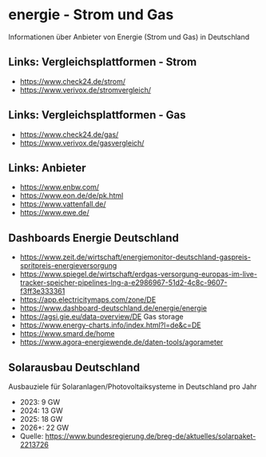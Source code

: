 # energie - Strom und Gas
Informationen über Anbieter von Energie (Strom und Gas) in Deutschland

## Links: Vergleichsplattformen - Strom
- https://www.check24.de/strom/
- https://www.verivox.de/stromvergleich/

## Links: Vergleichsplattformen - Gas
- https://www.check24.de/gas/
- https://www.verivox.de/gasvergleich/

## Links: Anbieter
- https://www.enbw.com/
- https://www.eon.de/de/pk.html
- https://www.vattenfall.de/
- https://www.ewe.de/

## Dashboards Energie Deutschland
- https://www.zeit.de/wirtschaft/energiemonitor-deutschland-gaspreis-spritpreis-energieversorgung
- https://www.spiegel.de/wirtschaft/erdgas-versorgung-europas-im-live-tracker-speicher-pipelines-lng-a-e2986967-51d2-4c8c-9607-f3ff3e333361
- https://app.electricitymaps.com/zone/DE
- https://www.dashboard-deutschland.de/energie/energie
- https://agsi.gie.eu/data-overview/DE Gas storage
- https://www.energy-charts.info/index.html?l=de&c=DE
- https://www.smard.de/home
- https://www.agora-energiewende.de/daten-tools/agorameter

## Solarausbau Deutschland
Ausbauziele für Solaranlagen/Photovoltaiksysteme in Deutschland pro Jahr
- 2023: 9 GW
- 2024: 13 GW
- 2025: 18 GW
- 2026+: 22 GW
- Quelle: https://www.bundesregierung.de/breg-de/aktuelles/solarpaket-2213726
